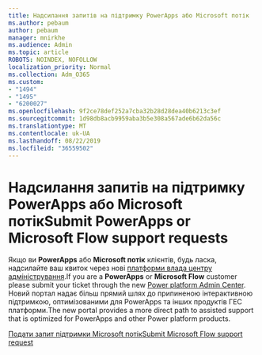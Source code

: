 ```yaml
---
title: Надсилання запитів на підтримку PowerApps або Microsoft потік
ms.author: pebaum
author: pebaum
manager: mnirkhe
ms.audience: Admin
ms.topic: article
ROBOTS: NOINDEX, NOFOLLOW
localization_priority: Normal
ms.collection: Adm_O365
ms.custom:
- "1494"
- "1495"
- "6200027"
ms.openlocfilehash: 9f2ce78def252a7cba32b28d28dea40b6213c3ef
ms.sourcegitcommit: 1d98db8acb9959aba3b5e308a567ade6b62da56c
ms.translationtype: MT
ms.contentlocale: uk-UA
ms.lasthandoff: 08/22/2019
ms.locfileid: "36559502"
---
```

# <a name="submit-powerapps-or-microsoft-flow-support-requests"></a><span data-ttu-id="24c55-102">Надсилання запитів на підтримку PowerApps або Microsoft потік</span><span class="sxs-lookup"><span data-stu-id="24c55-102">Submit PowerApps or Microsoft Flow support requests</span></span>

<span data-ttu-id="24c55-103">Якщо ви **PowerApps** або **Microsoft потік** клієнтів, будь ласка, надсилайте ваш квиток через нові [платформи влада центру адміністрування](https://admin.powerplatform.microsoft.com/support?newTicket&product=15819).</span><span class="sxs-lookup"><span data-stu-id="24c55-103">If you are a **PowerApps** or **Microsoft Flow** customer please submit your ticket through the new [Power platform Admin Center](https://admin.powerplatform.microsoft.com/support?newTicket&product=15819).</span></span> <span data-ttu-id="24c55-104">Новий портал надає більш прямий шлях до припиненою інтерактивною підтримкою, оптимізованими для PowerApps та інших продуктів ГЕС платформи.</span><span class="sxs-lookup"><span data-stu-id="24c55-104">The new portal provides a more direct path to assisted support that is optimized for PowerApps and other Power platform products.</span></span>

[<span data-ttu-id="24c55-105">Подати запит підтримки Microsoft потік</span><span class="sxs-lookup"><span data-stu-id="24c55-105">Submit Microsoft Flow support request</span></span>](https://admin.powerplatform.microsoft.com/support?newTicket&product=Flow)